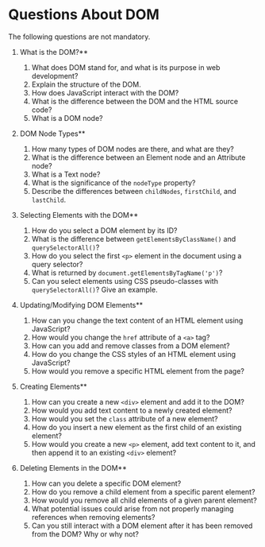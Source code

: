 # Questions About DOM

The following questions are not mandatory.

1. What is the DOM?**

    1. What does DOM stand for, and what is its purpose in web development?
    2. Explain the structure of the DOM.
    3. How does JavaScript interact with the DOM?
    4. What is the difference between the DOM and the HTML source code?
    5. What is a DOM node?

2. DOM Node Types**

    1. How many types of DOM nodes are there, and what are they?
    2. What is the difference between an Element node and an Attribute node?
    3. What is a Text node?
    4. What is the significance of the `nodeType` property?
    5. Describe the differences between `childNodes`, `firstChild`, and `lastChild`.

3. Selecting Elements with the DOM**

    1. How do you select a DOM element by its ID?
    2. What is the difference between `getElementsByClassName()` and `querySelectorAll()`?
    3. How do you select the first `<p>` element in the document using a query selector?
    4. What is returned by `document.getElementsByTagName('p')`?
    5. Can you select elements using CSS pseudo-classes with `querySelectorAll()`? Give an example.

4. Updating/Modifying DOM Elements**

    1. How can you change the text content of an HTML element using JavaScript?
    2. How would you change the `href` attribute of a `<a>` tag?
    3. How can you add and remove classes from a DOM element?
    4. How do you change the CSS styles of an HTML element using JavaScript?
    5. How would you remove a specific HTML element from the page?

5. Creating Elements**

    1. How can you create a new `<div>` element and add it to the DOM?
    2. How would you add text content to a newly created element?
    3. How would you set the `class` attribute of a new element?
    4. How do you insert a new element as the first child of an existing element?
    5. How would you create a new `<p>` element, add text content to it, and then append it to an existing `<div>` element?

6. Deleting Elements in the DOM**

    1. How can you delete a specific DOM element?
    2. How do you remove a child element from a specific parent element?
    3. How would you remove all child elements of a given parent element?
    4. What potential issues could arise from not properly managing references when removing elements?
    5. Can you still interact with a DOM element after it has been removed from the DOM? Why or why not?
